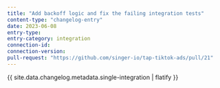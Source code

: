 ```yaml
---
title: "Add backoff logic and fix the failing integration tests"
content-type: "changelog-entry"
date: 2023-06-08
entry-type: 
entry-category: integration
connection-id: 
connection-version: 
pull-request: "https://github.com/singer-io/tap-tiktok-ads/pull/21"
---
```

{{ site.data.changelog.metadata.single-integration | flatify }}